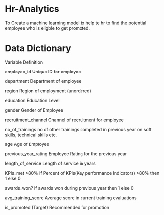 # Hr-Analytics

To Create a machine learning model to help te hr to find the potential employee who is eligble to get promoted.

# Data Dictionary


Variable	                                        Definition


employee_id	                                      Unique ID for employee

department	                                      Department of employee

region	                                          Region of employment (unordered)

education	                                        Education Level

gender	                                          Gender of Employee

recruitment_channel	                              Channel of recruitment for employee

no_of_trainings	                                  no of other trainings completed in previous year on soft skills, technical skills etc.

age	                                              Age of Employee

previous_year_rating	                            Employee Rating for the previous year

length_of_service	                                Length of service in years

KPIs_met >80%	                                    if Percent of KPIs(Key performance Indicators) >80% then 1 else 0

awards_won?	                                      if awards won during previous year then 1 else 0

avg_training_score	                              Average score in current training evaluations

is_promoted	(Target)                              Recommended for promotion
